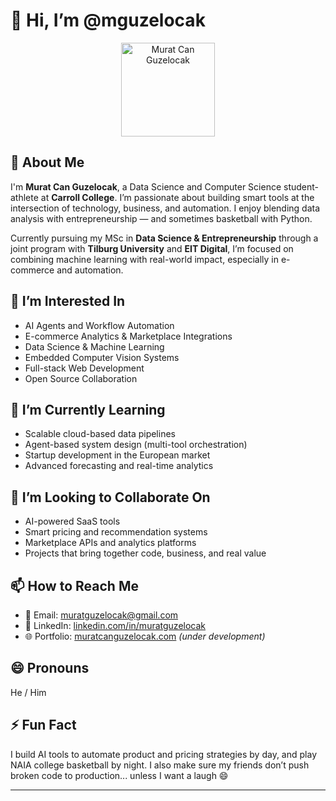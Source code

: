 # 👋 Hi, I’m @mguzelocak

<p align="center">
  <img src="https://drive.google.com/file/d/1dYeibruCeVJWcjU0YDCrP5YkE99eRkIX/view?usp=sharing" width="150" height="150" alt="Murat Can Guzelocak"/>
</p>

## 🧠 About Me

I'm **Murat Can Guzelocak**, a Data Science and Computer Science student-athlete at **Carroll College**. I’m passionate about building smart tools at the intersection of technology, business, and automation. I enjoy blending data analysis with entrepreneurship — and sometimes basketball with Python.

Currently pursuing my MSc in **Data Science & Entrepreneurship** through a joint program with **Tilburg University** and **EIT Digital**, I’m focused on combining machine learning with real-world impact, especially in e-commerce and automation.

## 👀 I’m Interested In

- AI Agents and Workflow Automation  
- E-commerce Analytics & Marketplace Integrations  
- Data Science & Machine Learning  
- Embedded Computer Vision Systems  
- Full-stack Web Development  
- Open Source Collaboration  

## 🌱 I’m Currently Learning

- Scalable cloud-based data pipelines  
- Agent-based system design (multi-tool orchestration)  
- Startup development in the European market  
- Advanced forecasting and real-time analytics  

## 💞️ I’m Looking to Collaborate On

- AI-powered SaaS tools  
- Smart pricing and recommendation systems  
- Marketplace APIs and analytics platforms  
- Projects that bring together code, business, and real value  

## 📫 How to Reach Me

- 📧 Email: muratguzelocak@gmail.com  
- 💼 LinkedIn: [linkedin.com/in/muratguzelocak](https://www.linkedin.com/in/muratguzelocak/)  
- 🌐 Portfolio: [muratcanguzelocak.com](https://www.muratcanguzelocak.com) *(under development)*  

## 😄 Pronouns

He / Him

## ⚡ Fun Fact

I build AI tools to automate product and pricing strategies by day, and play NAIA college basketball by night. I also make sure my friends don’t push broken code to production... unless I want a laugh 😄

---

<!---
mguzelocak/mguzelocak is a ✨ special ✨ repository because its `README.md` (this file) appears on your GitHub profile.
You can click the Preview link to take a look at your changes.
--->
